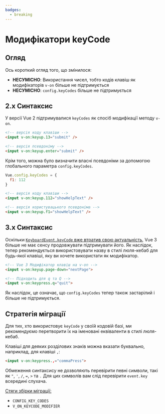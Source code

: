 ```yaml
---
badges:
  - breaking
---
```


# Модифікатори keyCode <MigrationBadges :badges="$frontmatter.badges" />

## Огляд

Ось короткий огляд того, що змінилося:

- **НЕСУМІСНО**: Використання чисел, тобто кодів клавіш як модифікаторів `v-on` більше не підтримується
- **НЕСУМІСНО**: `config.keyCodes` більше не підтримується

## 2.x Синтаксис

У версії Vue 2 підтримувалися `keyCodes` як спосіб модифікації методу `v-on`.

```html
<!-- версія коду клавіши -->
<input v-on:keyup.13="submit" />

<!-- версія псевдоніму -->
<input v-on:keyup.enter="submit" />
```

Крім того, можна було визначити власні псевдоніми за допомогою глобального параметра `config.keyCodes`.

```js
Vue.config.keyCodes = {
  f1: 112
}
```

```html
<!-- версія коду клавіши -->
<input v-on:keyup.112="showHelpText" />

<!-- версія користувацького псевдоніма -->
<input v-on:keyup.f1="showHelpText" />
```

## 3.x Синтаксис

Оскільки [`KeyboardEvent.keyCode` вже втратив свою актуальність](https://developer.mozilla.org/en-US/docs/Web/API/KeyboardEvent/keyCode), Vue 3 більше не має сенсу продовжувати підтримувати його. Як наслідок, тепер рекомендується використовувати назву в стилі люля-кебаб для будь-якої клавіші, яку ви хочете використати як модифікатор.

```html
<!-- Vue 3 Модифікатор клавіш на v-on -->
<input v-on:keyup.page-down="nextPage">

<!-- Підходить для q та Q -->
<input v-on:keypress.q="quit">
```

Як наслідок, це означає, що `config.keyCodes` тепер також застарілий і більше не підтримується.

## Стратегія міграції

Для тих, хто використовує `keyCode` у своїй кодовій базі, ми рекомендуємо перетворити їх на іменовані еквіваленти в стилі люля-кебаб.

Клавіші для деяких розділових знаків можна вказати буквально, наприклад, для клавіші `,`:

```html
<input v-on:keypress.,="commaPress">
```

Обмеження синтаксису не дозволяють перевірити певні символи, такі як `"`, `'`, `/`, `=`, `>` та `.` Для цих символів вам слід перевірити `event.key` всередині слухача.

[Стяги збірки міграції:](../migration-build.html#compat-configuration)

- `CONFIG_KEY_CODES`
- `V_ON_KEYCODE_MODIFIER`
